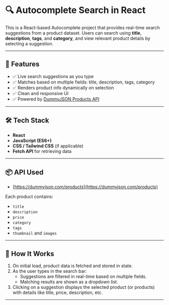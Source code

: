 # 🔍 Autocomplete Search in React

This is a React-based Autocomplete project that provides real-time search suggestions from a product dataset. Users can search using **title**, **description**, **tags**, and **category**, and view relevant product details by selecting a suggestion.

---

## 🚀 Features

- ✅ Live search suggestions as you type
- ✅ Matches based on multiple fields: title, description, tags, category
- ✅ Renders product info dynamically on selection
- ✅ Clean and responsive UI
- ✅ Powered by [DummyJSON Products API](https://dummyjson.com/products)

---

## 🛠 Tech Stack

- **React**
- **JavaScript (ES6+)**
- **CSS / Tailwind CSS** (if applicable)
- **Fetch API** for retrieving data

---

## 📦 API Used

- [https://dummyjson.com/products](https://dummyjson.com/products)

Each product contains:
- `title`
- `description`
- `price`
- `category`
- `tags`
- `thumbnail` and `images`

---

## 🧠 How It Works

1. On initial load, product data is fetched and stored in state.
2. As the user types in the search bar:
   - Suggestions are filtered in real-time based on multiple fields.
   - Matching results are shown as a dropdown list.
3. Clicking on a suggestion displays the selected product (or products) with details like title, price, description, etc.

---
